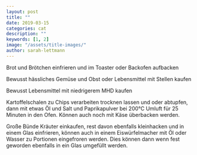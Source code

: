 ```yaml
---
layout: post
title: ""
date: 2019-03-15
categories: cat
description: ""
keywords: [1, 2]
image: "/assets/title-images/"
author: sarah-lettmann
---
```


Brot und Brötchen einfrieren und im Toaster oder Backofen aufbacken

Bewusst hässliches Gemüse und Obst oder Lebensmittel mit Stellen kaufen

Bewusst Lebensmittel mit niedrigerem MHD kaufen

Kartoffelschalen zu Chips verarbeiten
trocknen lassen und oder abtupfen, dann mit etwas Öl und Salt und Paprikapulver bei 200°C Umluft für 25 Minuten in den Ofen. Können auch noch mit Käse überbacken werden.

Große Bünde Kräuter einkaufen, rest davon ebenfalls kleinhacken und in einem Glas einfrieren, können auch in einem Eiswürfelmacher mit Öl oder Wasser zu Portionen eingefroren werden. Dies können dann wenn fest geworden ebenfalls in ein Glas umgefüllt werden.
